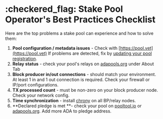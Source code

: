 # :checkered\_flag: Stake Pool Operator's Best Practices Checklist

Here are the top problems a stake pool can experience and how to solve them:

1. **Pool configuration / metadata issues** - Check with [https://pool.vet](https://pool.vet) If problems are detected, fix by [updating your pool registration](/coins/overview-ada/guide-how-to-build-a-haskell-stakepool-node/part-iv-administration/updating-stake-pool-information.md).
2. **Relay status** - check your pool's relays on [adapools.org](https://adapools.org) under About Tab
3. **Block producer in/out connections** - should match your environment. At least 1 in and 1 out connection is required. Check your firewall or IP/port configurations.
4. **TX processed count** - must be non-zero on your block producer node. Check your network config.
5. **Time synchronization** - install [chrony](how-to-setup-chrony.md) on all BP/relay nodes.
6. **Declared pledge is met **- check your pool on [pooltool.io](https://pooltool.io) or [adapools.org](https://adapools.org). Add more ADA to pledge address.




